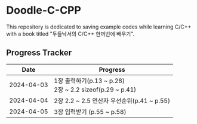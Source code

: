 # Doodle-C-CPP
This repository is dedicated to saving example codes while learning C/C++ with a book titled "두들낙서의 C/C++ 한꺼번에 배우기".

## Progress Tracker

| Date       | Progress                                             |
| ---------- | ---------------------------------------------------- |
| 2024-04-03 | 1장 출력하기(p.13 ~ p.28)<br>2장 ~ 2.2 sizeof(p.29 ~ p.41) |
| 2024-04-04 | 2장 2.2 ~ 2.5 연산자 우선순위(p.41 ~ p.55)                   |
| 2024-04-05 | 3장 입력받기 (p.55 ~ p.58)                                |
